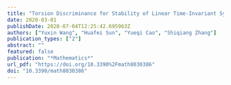```yaml
---
title: "Torsion Discriminance for Stability of Linear Time-Invariant Systems"
date: 2020-03-01
publishDate: 2020-07-04T12:25:42.695963Z
authors: ["Yuxin Wang", "Huafei Sun", "Yueqi Cao", "Shiqiang Zhang"]
publication_types: ["2"]
abstract: ""
featured: false
publication: "*Mathematics*"
url_pdf: "https://doi.org/10.3390%2Fmath8030386"
doi: "10.3390/math8030386"
---
```


